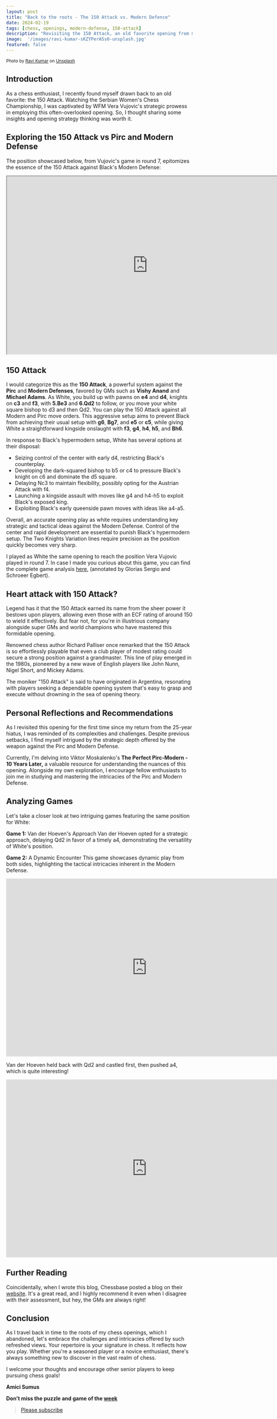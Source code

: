 ```yaml
---
layout: post
title: "Back to the roots - The 150 Attack vs. Modern Defence"
date: 2024-02-19
tags: [chess, openings, modern-defense, 150-attack]  
description: "Revisiting the 150 Attack, an old favorite opening from my early chess days."
image:  '/images/ravi-kumar-sKZYPerA5s0-unsplash.jpg'
featured: false
---
```



<div style="text-align: left; font-size: smaller;">
Photo by <a href="https://unsplash.com/@vtr?utm_content=creditCopyText&utm_medium=referral&utm_source=unsplash">Ravi Kumar</a> on <a href="https://unsplash.com/photos/grayscale-photo-of-round-ball-sKZYPerA5s0?utm_content=creditCopyText&utm_medium=referral&utm_source=unsplash">Unsplash</a>
</div>

## Introduction

As a chess enthusiast, I recently found myself drawn back to an old favorite: the 150 Attack. Watching the Serbian Women's Chess Championship, I was captivated by WFM Vera Vujovic's strategic prowess in employing this often-overlooked opening. So, I thought sharing some insights and opening strategy thinking was worth it.

## Exploring the 150 Attack vs Pirc and Modern Defense

The position showcased below, from Vujovic's game in round 7, epitomizes the essence of the 150 Attack against Black's Modern Defense:

<iframe src="https://fritz.chessbase.com?fen=rn1qk1nr/1bp1ppbp/p2p2p1/1p6/3PP3/2NBBN2/PPPQ1PPP/R3K2R b KQkq - 0 7" style="width:760px;height:480px"></iframe>

## 150 Attack

I would categorize this as the **150 Attack**, a powerful system against the **Pirc** and **Modern Defenses**, favored by GMs such as **Vishy Anand** and **Michael Adams**. As White, you build up with pawns on **e4** and **d4**, knights on **c3** and **f3**, with **5.Be3** and **6.Qd2** to follow, or you move your white square bishop to d3 and then Qd2. You can play the 150 Attack against all Modern and Pirc move orders. This aggressive setup aims to prevent Black from achieving their usual setup with **g6**, **Bg7**, and **e5** or **c5**, while giving White a straightforward kingside onslaught with **f3**, **g4**, **h4**, **h5**, and **Bh6**.

In response to Black's hypermodern setup, White has several options at their disposal:

- Seizing control of the center with early d4, restricting Black's counterplay.
- Developing the dark-squared bishop to b5 or c4 to pressure Black's knight on c6 and dominate the d5 square.
- Delaying Nc3 to maintain flexibility, possibly opting for the Austrian Attack with f4.
- Launching a kingside assault with moves like g4 and h4-h5 to exploit Black's exposed king.
- Exploiting Black's early queenside pawn moves with ideas like a4-a5.

Overall, an accurate opening play as white requires understanding key strategic and tactical ideas against the Modern Defense. Control of the center and rapid development are essential to punish Black's hypermodern setup. The Two Knights Variation lines require precision as the position quickly becomes very sharp.

I played as White the same opening to reach the position Vera Vujovic played in round 7. 
In case I made you curious about this game, you can find the complete game analysis [here](https://share.chessbase.com/SharedGames/game/?p=Q8voG7JSoXD5TGDKKXPrRpoljFQl/zow/TTp8IVnAXu/BjFxFfiaFjqE7BLfotHX), (annotated by Glorias Sergio and Schroeer Egbert).

## Heart attack with 150 Attack? 

Legend has it that the 150 Attack earned its name from the sheer power it bestows upon players, allowing even those with an ECF rating of around 150 to wield it effectively. But fear not, for you're in illustrious company alongside super GMs and world champions who have mastered this formidable opening.

Renowned chess author Richard Palliser once remarked that the 150 Attack is so effortlessly playable that even a club player of modest rating could secure a strong position against a grandmaster. This line of play emerged in the 1980s, pioneered by a new wave of English players like John Nunn, Nigel Short, and Mickey Adams.

The moniker "150 Attack" is said to have originated in Argentina, resonating with players seeking a dependable opening system that's easy to grasp and execute without drowning in the sea of opening theory.

## Personal Reflections and Recommendations

As I revisited this opening for the first time since my return from the 25-year hiatus, I was reminded of its complexities and challenges. Despite previous setbacks, I find myself intrigued by the strategic depth offered by the weapon against the Pirc and Modern Defense.

Currently, I'm delving into Viktor Moskalenko's **The Perfect Pirc-Modern - 10 Years Later,** a valuable resource for understanding the nuances of this opening. Alongside my own exploration, I encourage fellow enthusiasts to join me in studying and mastering the intricacies of the Pirc and Modern Defense.

## Analyzing Games

Let's take a closer look at two intriguing games featuring the same position for White:

**Game 1:** Van der Hoeven's Approach
Van der Hoeven opted for a strategic approach, delaying Qd2 in favor of a timely a4, demonstrating the versatility of White's position.

**Game 2:** A Dynamic Encounter
This game showcases dynamic play from both sides, highlighting the tactical intricacies inherent in the Modern Defense.

<iframe style='border: 0;' width='760px' height='480px' src='https://share.chessbase.com/SharedGames/frame/?p=0bYpR5fYHawenJtPIHMfdqeuy9JrNyP3D/t9RGudy3GFoavMlkkOqT6WpUzTgXPK'></iframe>

Van der Hoeven held back with Qd2 and castled first, then pushed a4, which is quite interesting!

<iframe style='border: 0;' width='760px' height='480px' src='https://share.chessbase.com/SharedGames/frame/?p=0bYpR5fYHawenJtPIHMfdt0UqxkXUzcCqsFvFBfFSTLu04WspGx5izIgCFIb4cIx'></iframe>

## Further Reading

Coincidentally, when I wrote this blog, Chessbase posted a blog on their [website](https://en.chessbase.com/post/the-modern-defense-and-its-ideas). It's a great read, and I highly recommend it even when I disagree with their assessment, but hey, the GMs are always right!

## Conclusion

As I travel back in time to the roots of my chess openings, which I abandoned, let's embrace the challenges and intricacies offered by such refreshed views. Your repertoire is your signature in chess. It reflects how you play. Whether you're a seasoned player or a novice enthusiast, there's always something new to discover in the vast realm of chess.

I welcome your thoughts and encourage other senior players to keep pursuing chess goals!

**Amici Sumus**

**Don't miss the puzzle and game of the [week]( https://chess.myvortexcloud.com/puzzles/2024-Week-08)**

> [Please subscribe](https://follow.it/senior-chess-improver?leanpub) 

